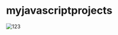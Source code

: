 # myjavascriptprojects
![123](https://user-images.githubusercontent.com/95714618/197130663-4a435c5b-9af2-4ca5-82d7-7a802facaff9.PNG)

